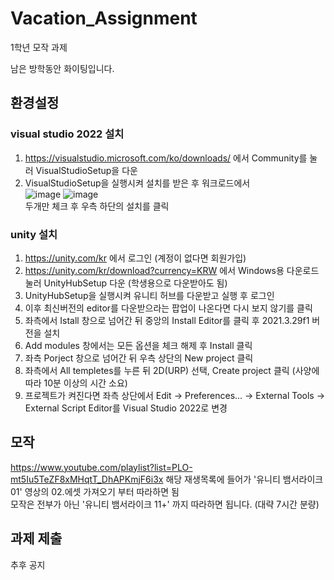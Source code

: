 # Vacation_Assignment
1학년 모작 과제

남은 방학동안 화이팅입니다.

## 환경설정

### visual studio 2022 설치
1. https://visualstudio.microsoft.com/ko/downloads/ 에서 Community를 눌러 VisualStudioSetup을 다운
2. VisualStudioSetup을 실행시켜 설치를 받은 후 워크로드에서<br>
![image](https://github.com/Da-at-project/Vacation_Assignment/assets/101105181/39027639-a1ef-42b4-baa4-01a56d1905b5)
![image](https://github.com/Da-at-project/Vacation_Assignment/assets/101105181/8fa7a6fa-d59a-45f3-b47e-bd7d5d1df4b3) <br>
두개만 체크 후 우측 하단의 설치를 클릭

### unity 설치

1. https://unity.com/kr 에서 로그인 (계정이 없다면 회원가입)
2. https://unity.com/kr/download?currency=KRW 에서 Windows용 다운로드 눌러 UnityHubSetup 다운 (학생용으로 다운받아도 됨)
3. UnityHubSetup을 실행시켜 유니티 허브를 다운받고 실행 후 로그인
4. 이후 최신버전의 editor를 다운받으라는 팝업이 나온다면 다시 보지 않기를 클릭
5. 좌측에서 Istall 창으로 넘어간 뒤 중앙의 Install Editor를 클릭 후 2021.3.29f1 버전을 설치
6. Add modules 창에서는 모든 옵션을 체크 해제 후 Install 클릭
7. 좌측 Porject 창으로 넘어간 뒤 우측 상단의 New project 클릭
8. 좌측에서 All templetes를 누른 뒤 2D(URP) 선택, Create project 클릭 (사양에 따라 10분 이상의 시간 소요)
9. 프로젝트가 켜진다면 좌측 상단에서 Edit -> Preferences... -> External Tools -> External Script Editor를 Visual Studio 2022로 변경

## 모작

https://www.youtube.com/playlist?list=PLO-mt5Iu5TeZF8xMHqtT_DhAPKmjF6i3x 해당 재생목록에 들어가 '유니티 뱀서라이크 01' 영상의 02.에셋 가져오기 부터 따라하면 됨<br>
모작은 전부가 아닌 '유니티 뱀서라이크 11+' 까지 따라하면 됩니다. (대략 7시간 분량)

## 과제 제출
추후 공지
